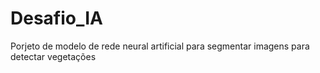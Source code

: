# Desafio_IA
Porjeto de modelo de rede neural artificial para segmentar imagens para detectar vegetações
